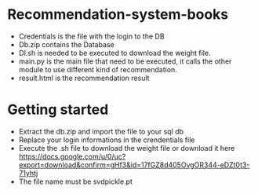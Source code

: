 # Recommendation-system-books
- Credentials is the file with the login to the DB
- Db.zip contains the Database
- Dl.sh is needed to be executed to download the weight file.
- main.py is the main file that need to be executed, it calls the other module to use different kind of recommendation.
- result.html is the recommendation result
# Getting started
- Extract the db.zip and import the file to your sql db
- Replace your login informations in the crendentials file
- Execute the .sh file to download the weight file or download it here https://docs.google.com/u/0/uc?export=download&confirm=gHf3&id=17fGZ8d405OvgOR344-eDZt0t3-71yhtj
- The file name must be svdpickle.pt
